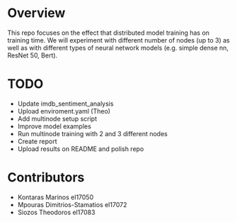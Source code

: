 # Overview

This repo focuses on the effect that distributed model training has on training time. We will experiment with different number of nodes (up to 3) as well as with different types of neural network models (e.g. simple dense nn, ResNet 50, Bert).

# TODO

*   Update imdb_sentiment_analysis
*   Upload enviroment.yaml (Theo)
*   Add multinode setup script
*   Improve model examples
*   Run multinode training with 2 and 3 different nodes
*   Create report
*   Upload results on README and polish repo

# Contributors

*   Kontaras Marinos el17050
*   Mpouras Dimitrios-Stamatios el17072
*   Siozos Theodoros el17083